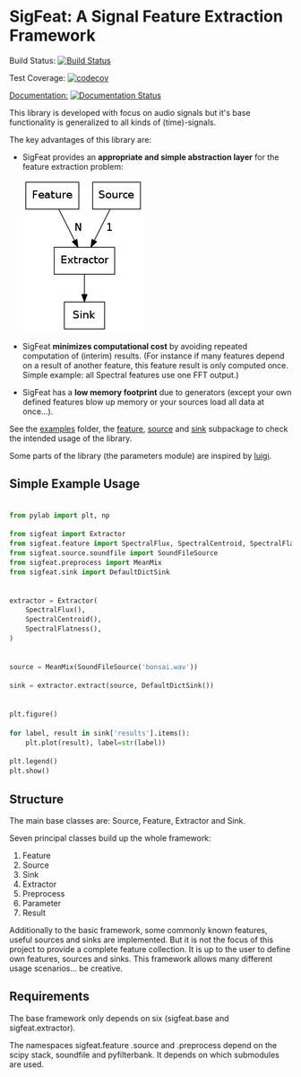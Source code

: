 # **SigFeat**: A Signal Feature Extraction Framework

Build Status: [![Build Status](https://travis-ci.org/SiggiGue/sigfeat.svg?branch=master)](https://travis-ci.org/SiggiGue/sigfeat) 

Test Coverage: [![codecov](https://codecov.io/gh/SiggiGue/sigfeat/branch/master/graph/badge.svg)](https://codecov.io/gh/SiggiGue/sigfeat) 

[Documentation:](http://sigfeat.readthedocs.io/en/latest/?badge=latest) [![Documentation Status](https://readthedocs.org/projects/sigfeat/badge/?version=latest)](http://sigfeat.readthedocs.io/en/latest/?badge=latest)

This library is developed with focus on audio signals but it's base functionality is
generalized to all kinds of (time)-signals.

The key advantages of this library are:

- SigFeat provides an **appropriate and simple abstraction layer** for the feature extraction problem:

  ![](./docs/diagram.png)

- SigFeat **minimizes computational cost** by avoiding repeated computation of (interim) results. (For instance if many features depend on a result of another feature, this feature result is only computed once. Simple example: all Spectral features use one FFT output.)
- SigFeat has a **low memory footprint** due to generators (except your own defined features blow up memory or your sources load all data at once...).

See the [examples](https://github.com/SiggiGue/sigfeat/tree/develop/examples) folder, the [feature](https://github.com/SiggiGue/sigfeat/tree/develop/sigfeat/feature), [source](https://github.com/SiggiGue/sigfeat/tree/develop/sigfeat/source) and [sink](https://github.com/SiggiGue/sigfeat/tree/develop/sigfeat/sink) subpackage to check the intended usage of the library.

Some parts of the library (the parameters module) are inspired by [luigi](https://github.com/spotify/luigi).

## Simple Example Usage

```python

from pylab import plt, np

from sigfeat import Extractor
from sigfeat.feature import SpectralFlux, SpectralCentroid, SpectralFlatness
from sigfeat.source.soundfile import SoundFileSource
from sigfeat.preprocess import MeanMix
from sigfeat.sink import DefaultDictSink


extractor = Extractor(
    SpectralFlux(),
    SpectralCentroid(),
    SpectralFlatness(),
)


source = MeanMix(SoundFileSource('bonsai.wav'))

sink = extractor.extract(source, DefaultDictSink())


plt.figure()

for label, result in sink['results'].items():
    plt.plot(result), label=str(label))

plt.legend()
plt.show()

```


## Structure

The main base classes are: Source, Feature, Extractor and Sink.

Seven principal classes build up the whole framework:

1. Feature
2. Source
3. Sink
4. Extractor
5. Preprocess
6. Parameter
7. Result


Additionally to the basic framework, some commonly known features,
useful sources and sinks are implemented. But it is not the focus
of this project to provide a complete feature collection.
It is up to the user to define own features, sources
and sinks. This framework allows many different usage scenarios... be creative.


## Requirements

The base framework only depends on six (sigfeat.base and sigfeat.extractor).

The namespaces sigfeat.feature .source and .preprocess depend on the
scipy stack, soundfile and pyfilterbank. It depends on which submodules
are used.
